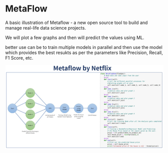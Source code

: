 # MetaFlow

A basic illustration of Metaflow - a new open source tool to build and manage real-life data science projects. 

We will plot a few graphs and then will predict the values using ML.

better use can be to train multiple models in parallel and then use the model which provides the best resukts as per the parameters like Precision, Recall, F1 Score, etc.

![img](https://github.com/deepankarkotnala/MetaFlow/blob/master/Images/metaflow_main_diagram.png)
